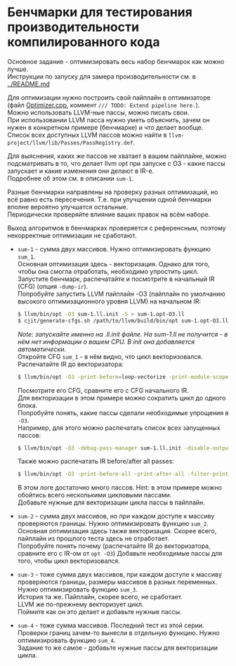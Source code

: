 # Бенчмарки для тестирования производительности компилированного кода

Основное задание - оптимизировать весь набор бенчмарок как можно лучше.  
Инструкции по запуску для замера производительности см. в [../README.md](../README.md)  

Для оптимизации нужно построить свой пайплайн в оптимизаторе (файл [Optimizer.cpp](../Optimizer/Optimizer.cpp), коммент `/// TODO: Extend pipeline here.`).  
Можно использовать LLVM-ные пассы, можно писать свои.  
При использовании LLVM пасса нужно уметь объяснить, зачем он нужен в конкретном примере (бенчмарке) и что делает вообще.  
Список всех доступных LLVM пассов можно найти в `llvm-project/llvm/lib/Passes/PassRegistry.def`.  

Для выяснения, каких же пассов не хватает в вашем пайплайне, можно подсматривать в то, что делает llvm opt при запуске с O3 - какие пассы запускает и какие изменения они делают в IR-е.  
Подробнее об этом см. в описании `sum-1`.  

Разные бенчмарки направлены на проверку разных оптимизаций, но всё равно есть пересечения. Т.е. при улучшении одной бенчмарки вполне вероятно улучшатся остальные.  
Периодически проверяйте влияние ваших правок на всём наборе.

Выход алгоритмов в бенчмарках проверяется с референсным, поэтому некорректные оптимизации не сработают.  

- `sum-1` - сумма двух массивов. Нужно оптимизировать функцию `sum_1`.  
  Основная оптимизация здесь - векторизация. Однако для того, чтобы она смогла отработать, необходимо упростить цикл.  
  Запустите бенчмарк, распечатайте и посмотрите в начальный IR (CFG) (опция `-dump-ir`).  
  Попробуйте запустить LLVM пайплайн -O3 (пайплайн по умолчанию высокого оптимизационного уровня LLVM) на начальном IR:
  ```sh
  $ llvm/bin/opt -O3 sum-1.ll.init -S > sum-1.opt-O3.ll
  $ cjit/generate-cfgs.sh /path/to/llvm/build/bin/opt sum-1.opt-O3.ll
  ```
  _Note: запускайте именно на .ll.init файле. На sum-1.ll не получится - в нём нет информации о вашем CPU. В init она добавляется автоматически._   
  Откройте CFG `sum_1` - в нём видно, что цикл векторизовался.  
  Распечатайте IR до векторизатора:
  ```sh
  $ llvm/bin/opt -O3 -print-before=loop-vectorize -print-module-scope -filter-print-funcs=sum_1 sum-1.ll.init -disable-output > sum-1.before-vectorize.ll
  ```
  Посмотрите его CFG, сравните его с CFG начального IR.  
  Для векторизации в этом примере можно сократить цикл до одного блока.  
  Попробуйте понять, какие пассы сделали необходимые упрощения в `-O3`.  
  Например, для этого можно распечатать список всех запущенных пассов:
  ```sh
  $ llvm/bin/opt -O3 -debug-pass-manager sum-1.ll.init -disable-output
  ```
  Также можно распечатать IR before/after all passes:
  ```sh
  $ llvm/bin/opt -O3 -print-before-all -print-after-all -filter-print-funcs=sum_1 sum-1.ll.init -disable-output > sum-1.before-after-all.ll
  ```
  В этом логе достаточно много пассов. Hint: в этом примере можно обойтись всего несколькими цикловыми пассами.  
  Добавьте нужные для векторизации цикла пассы в пайплайн.

- `sum-2` - сумма двух массивов, но при каждом доступе к массиву проверяются границы. Нужно оптимизировать функцию `sum_2`.  
  Основная оптимизация здесь также векторизация. Скорее всего, пайплайн из прошлого теста здесь не отработает.  
  Попробуйте понять почему (распечатайте IR до векторизатора, сравните его с IR-ом от `opt -O3`)
  Добавьте необходимые пассы для того, чтобы цикл векторизовался.

- `sum-3` - тоже сумма двух массивов, при каждом доступе к массиву проверяются границы, размеры массивов в разных переменных. Нужно оптимизировать функцию `sum_3`.  
  История та же. Пайплайн, скорее всего, не сработает.  
  LLVM же по-прежнему векторизует цикл.  
  Поймите как он это делает и добавьте нужные пассы.  

- `sum-4` - тоже сумма массивов. Последний тест из этой серии. Проверки границ зачем-то вынесли в отдельную функцию. Нужно оптимизировать функцию `sum_4`.  
  Задание то же самое - добавьте нужные пассы для векторизации цикла.  
